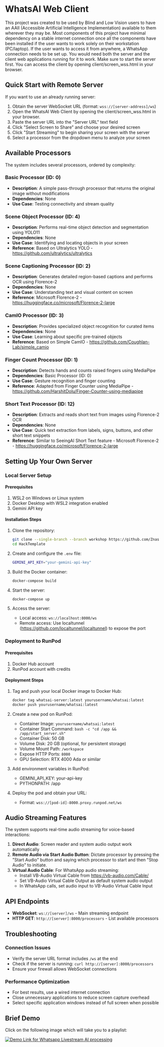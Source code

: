 # WhatsAI Web Client

This project was created to be used by Blind and Low Vision users to have an AAII (Accessible Artificial Intelligence Implementation) available to them wherever they may be. Most components of this project have minimal dependency on a stable internet connection once all the components have been installed if the user wants to work solely on their workstation (PC/laptop). If the user wants to access it from anywhere, a WhatsApp connection needs to be set up. You would need both the server and the client web applications running for it to work. Make sure to start the server first. You can access the client by opening client/screen_wss.html in your browser.

## Quick Start with Remote Server

If you want to use an already running server:

1. Obtain the server WebSocket URL (format: `wss://[server-address]/ws`)
2. Open the WhatsAI Web Client by opening the client/screen_wss.html in your browser.
3. Paste the server URL into the "Server URL" text field
4. Click "Select Screen to Share" and choose your desired screen
5. Click "Start Streaming" to begin sharing your screen with the server
6. Select a processor from the dropdown menu to analyze your screen

## Available Processors

The system includes several processors, ordered by complexity:

### Basic Processor (ID: 0)
- **Description**: A simple pass-through processor that returns the original image without modifications
- **Dependencies**: None
- **Use Case**: Testing connectivity and stream quality

### Scene Object Processor (ID: 4)
- **Description**: Performs real-time object detection and segmentation using YOLO11
- **Dependencies**: None
- **Use Case**: Identifying and locating objects in your screen
- **Reference**: Based on Ultralytics YOLO - https://github.com/ultralytics/ultralytics

### Scene Captioning Processor (ID: 2)
- **Description**: Generates detailed region-based captions and performs OCR using Florence-2
- **Dependencies**: None
- **Use Case**: Understanding text and visual content on screen
- **Reference**: Microsoft Florence-2 - https://huggingface.co/microsoft/Florence-2-large

### CamIO Processor (ID: 3)
- **Description**: Provides specialized object recognition for curated items
- **Dependencies**: None
- **Use Case**: Learning about specific pre-trained objects
- **Reference**: Based on Simple CamIO - https://github.com/Coughlan-Lab/simple_camio

### Finger Count Processor (ID: 1)
- **Description**: Detects hands and counts raised fingers using MediaPipe
- **Dependencies**: Basic Processor (ID: 0)
- **Use Case**: Gesture recognition and finger counting
- **Reference**: Adapted from Finger Counter using MediaPipe - https://github.com/HarshitDolu/Finger-Counter-using-mediapipe

### Short Text Processor (ID: 12)
- **Description**: Extracts and reads short text from images using Florence-2 OCR
- **Dependencies**: None
- **Use Case**: Quick text extraction from labels, signs, buttons, and other short text snippets
- **Reference**: Similar to SeeingAI Short Text feature - Microsoft Florence-2 - https://huggingface.co/microsoft/Florence-2-large

## Setting Up Your Own Server

### Local Server Setup

#### Prerequisites
1. WSL2 on Windows or Linux system
2. Docker Desktop with WSL2 integration enabled
3. Gemini API key

#### Installation Steps

1. Clone the repository:
   ```bash
   git clone --single-branch --branch workshop https://github.com/Znasif/HackTemplate.git
   cd HackTemplate
   ```

2. Create and configure the `.env` file:
   ```bash
   GEMINI_API_KEY="your-gemini-api-key"
   ```

3. Build the Docker container:
   ```bash
   docker-compose build
   ```

4. Start the server:
   ```bash
   docker-compose up
   ```

5. Access the server:
   - Local access: `ws://localhost:8000/ws`
   - Remote access: Use localtunnel (https://github.com/localtunnel/localtunnel) to expose the port

### Deployment to RunPod

#### Prerequisites
1. Docker Hub account
2. RunPod account with credits

#### Deployment Steps

1. Tag and push your local Docker image to Docker Hub:
   ```bash
   docker tag whatsai-server:latest yourusername/whatsai:latest
   docker push yourusername/whatsai:latest
   ```

2. Create a new pod on RunPod:
   - Container Image: `yourusername/whatsai:latest`
   - Container Start Command: `bash -c "cd /app && /app/start_server.sh"`
   - Container Disk: 50 GB
   - Volume Disk: 20 GB (optional, for persistent storage)
   - Volume Mount Path: `/workspace`
   - Expose HTTP Ports: `8000`
   - GPU Selection: RTX 4000 Ada or similar

3. Add environment variables in RunPod:
   - GEMINI_API_KEY: your-api-key
   - PYTHONPATH: /app

4. Deploy the pod and obtain your URL:
   - Format: `wss://[pod-id]-8000.proxy.runpod.net/ws`


## Audio Streaming Features

The system supports real-time audio streaming for voice-based interactions:

1. **Direct Audio**: Screen reader and system audio output work automatically
2. **Remote Audio via Start Audio Button**: Dictate processor by pressing the "Start Audio" button and saying which processor to start and then "Stop Audio" to initiate.
3. **Virtual Audio Cable**: For WhatsApp audio streaming:
   - Install VB-Audio Virtual Cable from https://vb-audio.com/Cable/
   - Set VB-Audio Virtual Cable Output as default system audio output
   - In WhatsApp calls, set audio input to VB-Audio Virtual Cable Input

## API Endpoints

- **WebSocket**: `ws://[server]/ws` - Main streaming endpoint
- **HTTP GET**: `http://[server]:8000/processors` - List available processors

## Troubleshooting

### Connection Issues
- Verify the server URL format includes `/ws` at the end
- Check if the server is running: `curl http://[server]:8000/processors`
- Ensure your firewall allows WebSocket connections

### Performance Optimization
- For best results, use a wired internet connection
- Close unnecessary applications to reduce screen capture overhead
- Select specific application windows instead of full screen when possible

## Brief Demo

Click on the following image which will take you to a playlist:

[![Demo Link for Whatsapp Livestream AI processing](https://i.ytimg.com/vi/ExhlwkUW_gc/hqdefault.jpg?sqp=-oaymwExCNACELwBSFryq4qpAyMIARUAAIhCGAHwAQH4Af4JgALQBYoCDAgAEAEYZSBRKEAwDw==&rs=AOn4CLDxzMwlnE3AVdbFIucWFV93J9Jg3g)](https://www.youtube.com/playlist?list=PLk3VM_Y78PILin5BQJ0cYq_OdmuT7v1VY)